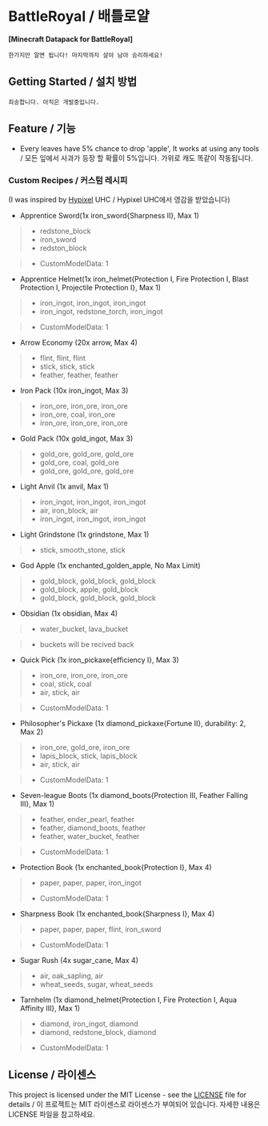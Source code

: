 # BattleRoyal / 배틀로얄
**[Minecraft Datapack for BattleRoyal]**

```
한가지만 알면 됩니다! 마지막까지 살아 남아 승리하세요!
```

## Getting Started / 설치 방법

```
죄송합니다. 아직은 개발중입니다.
```

## Feature / 기능

* Every leaves have 5% chance to drop 'apple', It works at using any tools / 모든 잎에서 사과가 등장 할 확률이 5%입니다. 가위로 캐도 똑같이 작동됩니다.

### Custom Recipes / 커스텀 레시피
(I was inspired by [Hypixel](https://hypixel.net/) UHC / Hypixel UHC에서 영감을 받았습니다)

* Apprentice Sword(1x iron_sword{Sharpness II}, Max 1)
>    * redstone_block
>    * iron_sword
>    * redston_block

>    * CustomModelData: 1

* Apprentice Helmet(1x iron_helmet{Protection I, Fire Protection I, Blast Protection I, Projectile Protection I}, Max 1)
>    * iron_ingot, iron_ingot, iron_ingot
>    * iron_ingot, redstone_torch, iron_ingot

>    * CustomModelData: 1

* Arrow Economy (20x arrow, Max 4)
>    * flint, flint, flint
>    * stick, stick, stick
>    * feather, feather, feather

* Iron Pack (10x iron_ingot, Max 3)
>    * iron_ore, iron_ore, iron_ore
>    * iron_ore, coal, iron_ore
>    * iron_ore, iron_ore, iron_ore

* Gold Pack (10x gold_ingot, Max 3)
>    * gold_ore, gold_ore, gold_ore
>    * gold_ore, coal, gold_ore
>    * gold_ore, gold_ore, gold_ore

* Light Anvil (1x anvil, Max 1)
>    * iron_ingot, iron_ingot, iron_ingot
>    * air, iron_block, air
>    * iron_ingot, iron_ingot, iron_ingot

* Light Grindstone (1x grindstone, Max 1)
>    * stick, smooth_stone, stick

* God Apple (1x enchanted_golden_apple, No Max Limit)
>    * gold_block, gold_block, gold_block
>    * gold_block, apple, gold_block
>    * gold_block, gold_block, gold_block

* Obsidian (1x obsidian, Max 4)
>    * water_bucket, lava_bucket

>    * buckets will be recived back

* Quick Pick (1x iron_pickaxe{efficiency I}, Max 3)
>    * iron_ore, iron_ore, iron_ore
>    * coal, stick, coal
>    * air, stick, air

>    * CustomModelData: 1

* Philosopher's Pickaxe (1x diamond_pickaxe{Fortune II}, durability: 2, Max 2)
>    * iron_ore, gold_ore, iron_ore
>    * lapis_block, stick, lapis_block
>    * air, stick, air

>    * CustomModelData: 1

* Seven-league Boots (1x diamond_boots{Protection III, Feather Falling III}, Max 1)
>    * feather, ender_pearl, feather
>    * feather, diamond_boots, feather
>    * feather, water_bucket, feather

>    * CustomModelData: 1

* Protection Book (1x enchanted_book{Protection I}, Max 4)
>    * paper, paper, paper, iron_ingot
>
>    * CustomModelData: 1

* Sharpness Book (1x enchanted_book{Sharpness I}, Max 4)
>    * paper, paper, paper, flint, iron_sword

>    * CustomModelData: 1

* Sugar Rush (4x sugar_cane, Max 4)
>    * air, oak_sapling, air
>    * wheat_seeds, sugar, wheat_seeds

* Tarnhelm (1x diamond_helmet{Protection I, Fire Protection I, Aqua Affinity III}, Max 1)
>    * diamond, iron_ingot, diamond
>    * diamond, redstone_block, diamond

>    * CustomModelData: 1

## License / 라이센스

This project is licensed under the MIT License - see the [LICENSE](https://github.com/the-sugar-tree/BattleRoyal/blob/master/LICENSE) file for details / 이 프로젝트는 MIT 라이센스로 라이센스가 부여되어 있습니다. 자세한 내용은 LICENSE 파일을 참고하세요.